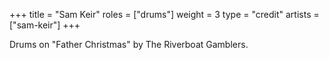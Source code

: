 +++
title = "Sam Keir"
roles = ["drums"]
weight = 3
type = "credit"
artists = ["sam-keir"]
+++

Drums on "Father Christmas" by The Riverboat Gamblers.
